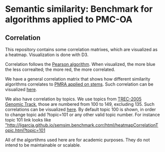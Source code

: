 Semantic similarity: Benchmark for algorithms applied to PMC-OA
=====================

Correlation
----------

This repository contains some correlation matrixes, which are visualized as a heatmap. Visualization is done with D3.

Correlation follows the <a href="http://en.wikipedia.org/wiki/Pearson_product-moment_correlation_coefficient">Pearson algorithm</a>. When visualized, the more blue the less correalted; the more red, the more correlated.

We have a general correlation matrix that shows how different similarity algorithms correlates to <a href="http://www.biomedcentral.com/1471-2105/8/423">PMRA applied on stems</a>. Such correlation can be visualized <a href="http://ljgarcia.github.io/semsim.benchmark.corr/html/heatmapCorrelationAll.html">here</a>.

We also have correlation by topics. We use topics from <a href="http://trec.nist.gov/pubs/trec14/t14_proceedings.html">TREC-2005 Genomic Track</a>, those are numbered from 100 to 149, excluding 135. Such correlations can be visualized <a href="http://ljgarcia.github.io/semsim.benchmark.corr/html/heatmapCorrelationTopic.html">here</a>. By default topic 100 is shown, in order to change topic add ?topic=101 or any other valid topic number. For instance topic 101 link looks like <a href="http://ljgarcia.github.io/semsim.benchmark.corr/html/heatmapCorrelationTopic.html?topic=101">"http://ljgarcia.github.io/semsim.benchmark.corr/html/heatmapCorrelationTopic.html?topic=101</a>

All of the algortihms used here are for academic purposes. They do not intend to be maintainable or scalable.